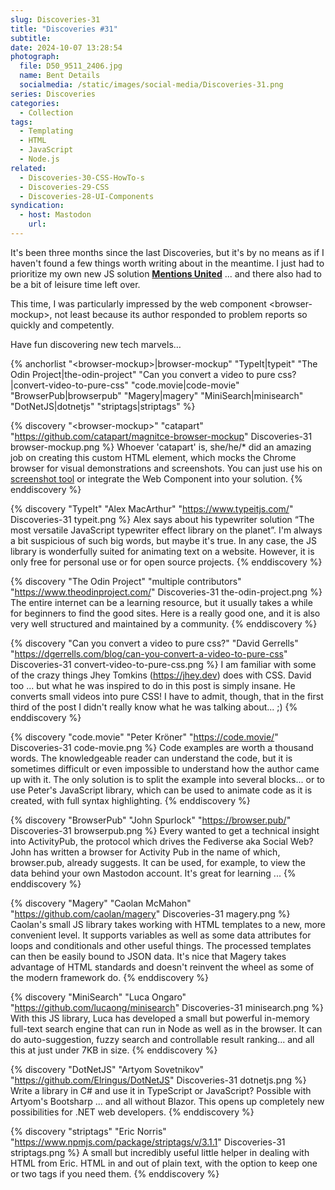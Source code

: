 ```yaml
---
slug: Discoveries-31
title: "Discoveries #31"
subtitle:
date: 2024-10-07 13:28:54
photograph:
  file: D50_9511_2406.jpg
  name: Bent Details
  socialmedia: /static/images/social-media/Discoveries-31.png
series: Discoveries
categories:
  - Collection
tags:
  - Templating
  - HTML
  - JavaScript
  - Node.js
related:
  - Discoveries-30-CSS-HowTo-s
  - Discoveries-29-CSS
  - Discoveries-28-UI-Components
syndication:
  - host: Mastodon
    url: 
---
```


It's been three months since the last Discoveries, but it's by no means as if I haven't found a few things worth writing about in the meantime. I just had to prioritize my own new JS solution [**Mentions United**](/post/Mentions-United-3-2-1-go/) ... and there also had to be a bit of leisure time left over.

This time, I was particularly impressed by the web component &lt;browser-mockup&gt;, not least because its author responded to problem reports so quickly and competently.

Have fun discovering new tech marvels…

{% anchorlist
  "&lt;browser-mockup&gt;|browser-mockup"
  "TypeIt|typeit"
  "The Odin Project|the-odin-project"
  "Can you convert a video to pure css?|convert-video-to-pure-css"
  "code.movie|code-movie"
  "BrowserPub|browserpub"
  "Magery|magery"
  "MiniSearch|minisearch"
  "DotNetJS|dotnetjs"
  "striptags|striptags"
%}

<!-- more -->

{% discovery "&lt;browser-mockup&gt;" "catapart" "https://github.com/catapart/magnitce-browser-mockup" Discoveries-31 browser-mockup.png %}
Whoever 'catapart' is, she/he/* did an amazing job on creating this custom HTML element, which mocks the Chrome browser for visual demonstrations and screenshots. You can just use his on <a href="https://catapart.github.io/magnitce-browser-mockup/demo/screenshot.html" title="‌">screenshot tool</a>  or integrate the Web Component into your solution.
{% enddiscovery %}

{% discovery "TypeIt" "Alex MacArthur" "https://www.typeitjs.com/" Discoveries-31 typeit.png %}
Alex says about his typewriter solution “The most versatile JavaScript typewriter effect library on the planet”. I'm always a bit suspicious of such big words, but maybe it's true. In any case, the JS library is wonderfully suited for animating text on a website. However, it is only free for personal use or for open source projects.
{% enddiscovery %}

{% discovery "The Odin Project" "multiple contributors" "https://www.theodinproject.com/" Discoveries-31 the-odin-project.png %}
The entire internet can be a learning resource, but it usually takes a while for beginners to find the good sites. Here is a really good one, and it is also very well structured and maintained by a community.
{% enddiscovery %}

{% discovery "Can you convert a video to pure css?" "David Gerrells" "https://dgerrells.com/blog/can-you-convert-a-video-to-pure-css" Discoveries-31 convert-video-to-pure-css.png %}
I am familiar with some of the crazy things Jhey Tomkins (<a href="https://jhey.dev">https://jhey.dev</a>) does with CSS. David too ... but what he was inspired to do in this post is simply insane. He converts small videos into pure CSS! I have to admit, though, that in the first third of the post I didn't really know what he was talking about... ;)
{% enddiscovery %}

{% discovery "code.movie" "Peter Kröner" "https://code.movie/" Discoveries-31 code-movie.png %}
Code examples are worth a thousand words. The knowledgeable reader can understand the code, but it is sometimes difficult or even impossible to understand how the author came up with it. The only solution is to split the example into several blocks... or to use Peter's JavaScript library, which can be used to animate code as it is created, with full syntax highlighting.
{% enddiscovery %}

{% discovery "BrowserPub" "John Spurlock" "https://browser.pub/" Discoveries-31 browserpub.png %}
Every wanted to get a technical insight into ActivityPub, the protocol which drives the Fediverse aka Social Web? John has written a browser for Activity Pub in the name of which, browser.pub, already suggests. It can be used, for example, to view the data behind your own Mastodon account. It's great for learning ...
{% enddiscovery %}

{% discovery "Magery" "Caolan McMahon" "https://github.com/caolan/magery" Discoveries-31 magery.png %}
Caolan's small JS library takes working with HTML templates to a new, more convenient level. It supports variables as well as some data attributes for loops and conditionals and other useful things. The processed templates can then be easily bound to JSON data. It's nice that Magery takes advantage of HTML standards and doesn't reinvent the wheel as some of the modern framework do.
{% enddiscovery %}

{% discovery "MiniSearch" "Luca Ongaro" "https://github.com/lucaong/minisearch" Discoveries-31 minisearch.png %}
With this JS library, Luca has developed a small but powerful in-memory full-text search engine that can run in Node as well as in the browser. It can do auto-suggestion, fuzzy search and controllable result ranking... and all this at just under 7KB in size.
{% enddiscovery %}

{% discovery "DotNetJS" "Artyom Sovetnikov" "https://github.com/Elringus/DotNetJS" Discoveries-31 dotnetjs.png %}
Write a library in C# and use it in TypeScript or JavaScript? Possible with Artyom's Bootsharp ... and all without Blazor. This opens up completely new possibilities for .NET web developers.
{% enddiscovery %}

{% discovery "striptags" "Eric Norris" "https://www.npmjs.com/package/striptags/v/3.1.1" Discoveries-31 striptags.png %}
A small but incredibly useful little helper in dealing with HTML from Eric. HTML in and out of plain text, with the option to keep one or two tags if you need them.
{% enddiscovery %}
